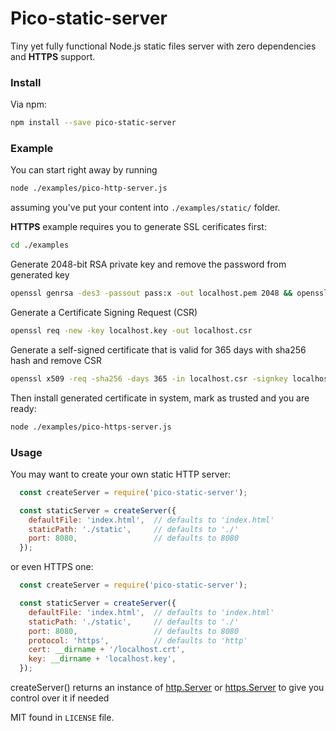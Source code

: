 # Pico-static-server
Tiny yet fully functional Node.js static files server with zero dependencies and **HTTPS** support.

### Install
Via npm:

```bash
npm install --save pico-static-server
```

### Example

You can start right away by running 
```bash
node ./examples/pico-http-server.js
```
assuming you've put your content into ``./examples/static/`` folder.

**HTTPS** example requires you to generate SSL cerificates first:
```bash
cd ./examples
```
Generate 2048-bit RSA private key and remove the password from generated key
```bash
openssl genrsa -des3 -passout pass:x -out localhost.pem 2048 && openssl rsa -passin pass:x -in localhost.pem -out localhost.key && rm localhost.pem
```
Generate a Certificate Signing Request (CSR)
```bash
openssl req -new -key localhost.key -out localhost.csr
```
Generate a self-signed certificate that is valid for 365 days with sha256 hash and remove CSR
```bash
openssl x509 -req -sha256 -days 365 -in localhost.csr -signkey localhost.key -out localhost.crt && rm localhost.csr
```

Then install generated certificate in system, mark as trusted and you are ready:
```bash
node ./examples/pico-https-server.js
```

### Usage

You may want to create your own static HTTP server:

```javascript
  const createServer = require('pico-static-server');

  const staticServer = createServer({
    defaultFile: 'index.html',  // defaults to 'index.html'
    staticPath: './static',     // defaults to './'
    port: 8080,                 // defaults to 8080
  });
```
or even HTTPS one: 
```javascript
  const createServer = require('pico-static-server');

  const staticServer = createServer({
    defaultFile: 'index.html',  // defaults to 'index.html'
    staticPath: './static',     // defaults to './'
    port: 8080,                 // defaults to 8080
    protocol: 'https',          // defaults to 'http'
    cert: __dirname + '/localhost.crt',
    key: __dirname + 'localhost.key',
  });
```

createServer() returns an instance of [http.Server](https://nodejs.org/api/http.html) or [https.Server](https://nodejs.org/api/https.html) to give you control over it if needed

MIT found in `LICENSE` file.
